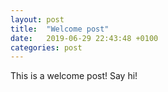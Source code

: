 ```yaml
---
layout: post
title:  "Welcome post"
date:   2019-06-29 22:43:48 +0100
categories: post
---
```

This is a welcome post! Say hi!
